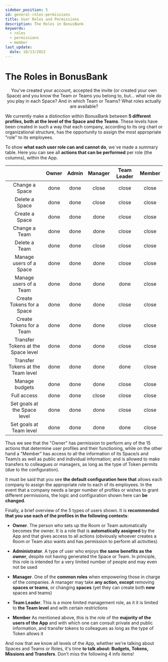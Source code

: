 ```yaml
---
sidebar_position: 5
id: general-roles-permissions
title: User Roles and Permissions
description: The Roles in BonusBank
keywords:
  - roles
  - permissions
  - member
last_update:
  date: 10/13/2022
---
```


# The Roles in BonusBank

<p align="center"> You've created your account, accepted the invite (or created your own Space) and you know the Team or Teams you belong to, but… what role do you play in each Space? And in which Team or Teams? What roles actually are available? </p>

We currently make a distinction within BonusBank between **5 different profiles, both at the level of the Space and the Teams**. These levels have been created in such a way that each company, according to its org chart or organizational structure, has the opportunity to assign the most appropriate "role" to its employees.

To show **what each user role can and cannot do**, we´ve made a summary table. Here you can see all **actions that can be performed** per role (the columns), within the App.

<p align="center">

|                                    |                              Owner                              |                  Admin                   |                  Manager                  |                Team Leader                |                  Member                   |
| :--------------------------------: | :-------------------------------------------------------------: | :--------------------------------------: | :---------------------------------------: | :---------------------------------------: | :---------------------------------------: |
|           Change a Space           | <span class="material-icons">done</span> | <span class="material-icons">done</span> | <span class="material-icons">close</span> | <span class="material-icons">close</span> | <span class="material-icons">close</span> |
|           Delete a Space           |            <span class="material-icons">done</span>             | <span class="material-icons">done</span> | <span class="material-icons">close</span> | <span class="material-icons">close</span> | <span class="material-icons">close</span> |
|           Create a Space           |            <span class="material-icons">done</span>             | <span class="material-icons">done</span> | <span class="material-icons">done</span>  | <span class="material-icons">close</span> | <span class="material-icons">close</span> |
|           Change a Team            |            <span class="material-icons">done</span>             | <span class="material-icons">done</span> | <span class="material-icons">done</span>  | <span class="material-icons">close</span> | <span class="material-icons">close</span> |
|           Delete a Team            |            <span class="material-icons">done</span>             | <span class="material-icons">done</span> | <span class="material-icons">close</span> | <span class="material-icons">close</span> | <span class="material-icons">close</span> |
|      Manage users of a Space       |            <span class="material-icons">done</span>             | <span class="material-icons">done</span> | <span class="material-icons">done</span>  | <span class="material-icons">close</span> | <span class="material-icons">close</span> |
|       Manage users of a Team       |            <span class="material-icons">done</span>             | <span class="material-icons">done</span> | <span class="material-icons">done</span>  | <span class="material-icons">done</span>  | <span class="material-icons">close</span> |
|     Create Tokens for a Space      |            <span class="material-icons">done</span>             | <span class="material-icons">done</span> | <span class="material-icons">done</span>  | <span class="material-icons">close</span> | <span class="material-icons">close</span> |
|      Create Tokens for a Team      |            <span class="material-icons">done</span>             | <span class="material-icons">done</span> | <span class="material-icons">done</span>  | <span class="material-icons">close</span> | <span class="material-icons">close</span> |
| Transfer Tokens at the Space level |            <span class="material-icons">done</span>             | <span class="material-icons">done</span> | <span class="material-icons">done</span>  | <span class="material-icons">close</span> | <span class="material-icons">close</span> |
| Transfer Tokens at the Team level  |            <span class="material-icons">done</span>             | <span class="material-icons">done</span> | <span class="material-icons">done</span>  | <span class="material-icons">done</span>  | <span class="material-icons">close</span> |
|           Manage budgets           |            <span class="material-icons">done</span>             | <span class="material-icons">done</span> | <span class="material-icons">done</span>  | <span class="material-icons">close</span> | <span class="material-icons">close</span> |
|            Full access             |            <span class="material-icons">done</span>             | <span class="material-icons">done</span> | <span class="material-icons">close</span> | <span class="material-icons">close</span> | <span class="material-icons">close</span> |
|    Set goals at the Space level    |            <span class="material-icons">done</span>             | <span class="material-icons">done</span> | <span class="material-icons">done</span>  | <span class="material-icons">close</span> | <span class="material-icons">close</span> |
|      Set goals at Team level       |            <span class="material-icons">done</span>             | <span class="material-icons">done</span> | <span class="material-icons">done</span>  | <span class="material-icons">done</span>  | <span class="material-icons">close</span> |

</p>

Thus we see that the "Owner" has permission to perform any of the 15 actions that determine user profiles and their functioning, while on the other hand a "Member" has access to all the information of its Space/s and Team/s as well as public and individual information; and is allowed to make transfers to colleagues or managers, as long as the type of Token permits (due to the configuration).

It must be said that you see **the default configuration here that** allows each company to assign the appropriate role to each of its employees. In the event that a company needs a larger number of profiles or wishes to grant different permissions, the logic and configuration shown here can **be changed**.

Finally, a brief overview of the 5 types of users shown. It is **recommended that you use each of the profiles in the following contexts**:

- **Owner**. The person who sets up the Room or Team automatically becomes the owner. It is a role that is **automatically assigned** by the App and that gives access to all actions (obviously whoever creates a Room or Team also wants and has permission to perform all activities)

- **Administrator**. A type of user who enjoys **the same benefits as the owner**, despite not having generated the Space or Team. In principle, this role is intended for a very limited number of people and may even not be used

- **Manager**. One of the **common roles** when empowering those in charge of the companies. A manager may take **any action, except** removing **spaces or teams**, or changing **spaces** (yet they can create both **new** spaces and teams)

- **Team Leader**. This is a more limited management role, as it it is limited to **the Team level** and with certain restrictions

- **Member** As mentioned above, this is the role of the **majority of the users of the App** and with which one can consult private and public information, and transfer tokens to colleagues as long as the type of Token allows it

And now that we know all levels of the App, whether we're talking about Spaces and Teams or Roles, it's time **to talk about: Budgets, Tokens, Missions and Transfers**. Don't miss the following 4 info items!
